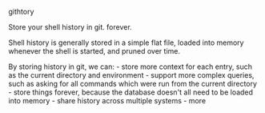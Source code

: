 githtory

Store your shell history in git. forever.

Shell history is generally stored in a simple flat file, loaded into memory
whenever the shell is started, and pruned over time.

By storing history in git, we can:
    - store more context for each entry, such as the current directory and
      environment
    - support more complex queries, such as asking for all commands which were
      run from the current directory
    - store things forever, because the database doesn't all need to be loaded
      into memory
    - share history across multiple systems
    - more
